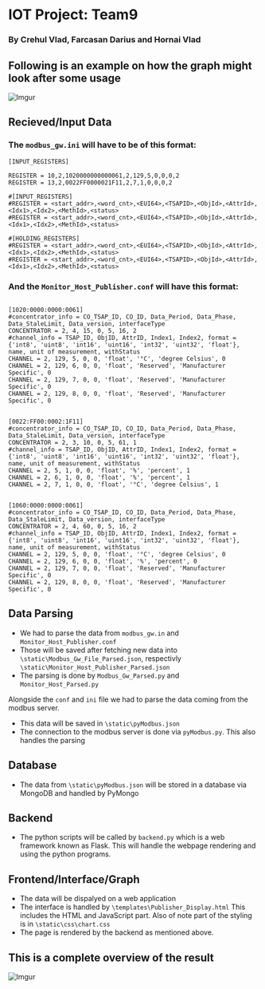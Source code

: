 # IOT Project: Team9
### By Crehul Vlad, Farcasan Darius and Hornai Vlad

## Following is an example on how the graph might look after some usage
![Imgur](https://i.imgur.com/7rIDZBw.jpg)

## Recieved/Input Data
### The `modbus_gw.ini` will have to be of this format:
```
[INPUT_REGISTERS]

REGISTER = 10,2,1020000000000061,2,129,5,0,0,0,2
REGISTER = 13,2,0022FF0000021F11,2,7,1,0,0,0,2

#[INPUT_REGISTERS]
#REGISTER = <start_addr>,<word_cnt>,<EUI64>,<TSAPID>,<ObjId>,<AttrId>,<Idx1>,<Idx2>,<MethId>,<status>
#REGISTER = <start_addr>,<word_cnt>,<EUI64>,<TSAPID>,<ObjId>,<AttrId>,<Idx1>,<Idx2>,<MethId>,<status>

#[HOLDING_REGISTERS]
#REGISTER = <start_addr>,<word_cnt>,<EUI64>,<TSAPID>,<ObjId>,<AttrId>,<Idx1>,<Idx2>,<MethId>,<status>
#REGISTER = <start_addr>,<word_cnt>,<EUI64>,<TSAPID>,<ObjId>,<AttrId>,<Idx1>,<Idx2>,<MethId>,<status>
```
### And the `Monitor_Host_Publisher.conf` will have this format:
```

[1020:0000:0000:0061]
#concentrator_info = CO_TSAP_ID, CO_ID, Data_Period, Data_Phase, Data_StaleLimit, Data_version, interfaceType
CONCENTRATOR = 2, 4, 15, 0, 5, 16, 2
#channel_info = TSAP_ID, ObjID, AttrID, Index1, Index2, format = {'int8', 'uint8', 'int16', 'uint16', 'int32', 'uint32', 'float'}, name, unit of measurement, withStatus
CHANNEL = 2, 129, 5, 0, 0, 'float', '°C', 'degree Celsius', 0
CHANNEL = 2, 129, 6, 0, 0, 'float', 'Reserved', 'Manufacturer Specific', 0
CHANNEL = 2, 129, 7, 0, 0, 'float', 'Reserved', 'Manufacturer Specific', 0
CHANNEL = 2, 129, 8, 0, 0, 'float', 'Reserved', 'Manufacturer Specific', 0


[0022:FF00:0002:1F11]
#concentrator_info = CO_TSAP_ID, CO_ID, Data_Period, Data_Phase, Data_StaleLimit, Data_version, interfaceType
CONCENTRATOR = 2, 3, 10, 0, 5, 61, 1
#channel_info = TSAP_ID, ObjID, AttrID, Index1, Index2, format = {'int8', 'uint8', 'int16', 'uint16', 'int32', 'uint32', 'float'}, name, unit of measurement, withStatus
CHANNEL = 2, 5, 1, 0, 0, 'float', '%', 'percent', 1
CHANNEL = 2, 6, 1, 0, 0, 'float', '%', 'percent', 1
CHANNEL = 2, 7, 1, 0, 0, 'float', '°C', 'degree Celsius', 1


[1060:0000:0000:0061]
#concentrator_info = CO_TSAP_ID, CO_ID, Data_Period, Data_Phase, Data_StaleLimit, Data_version, interfaceType
CONCENTRATOR = 2, 4, 60, 0, 5, 16, 2
#channel_info = TSAP_ID, ObjID, AttrID, Index1, Index2, format = {'int8', 'uint8', 'int16', 'uint16', 'int32', 'uint32', 'float'}, name, unit of measurement, withStatus
CHANNEL = 2, 129, 5, 0, 0, 'float', '°C', 'degree Celsius', 0
CHANNEL = 2, 129, 6, 0, 0, 'float', '%', 'percent', 0
CHANNEL = 2, 129, 7, 0, 0, 'float', 'Reserved', 'Manufacturer Specific', 0
CHANNEL = 2, 129, 8, 0, 0, 'float', 'Reserved', 'Manufacturer Specific', 0
```

## Data Parsing
- We had to parse the data from `modbus_gw.in` and `Monitor_Host_Publisher.conf`
- Those will be saved after fetching new data into `\static\Modbus_Gw_File_Parsed.json`, respectivly `\static\Monitor_Host_Publisher_Parsed.json`
- The parsing is done by `Modbus_Gw_Parsed.py` and `Monitor_Host_Parsed.py`

Alongside the `conf` and `ini` file we had to parse the data coming from the modbus server.

- This data will be saved in `\static\pyModbus.json`
- The connection to the modbus server is done via `pyModbus.py`. This also handles the parsing

## Database
- The data from `\static\pyModbus.json` will be stored in a database via MongoDB and handled by PyMongo

## Backend
- The python scripts will be called by `backend.py` which is a web framework known as Flask. This will handle the webpage rendering and using the python programs.

## Frontend/Interface/Graph
- The data will be dispalyed on a web application
- The interface is handled by `\templates\Publisher_Display.html` This includes the HTML and JavaScript part. Also of note part of the styling is in `\static\css\chart.css`
- The page is rendered by the backend as mentioned above.
## This is a complete overview of the result
![Imgur](https://i.imgur.com/EC3pt18.jpg)